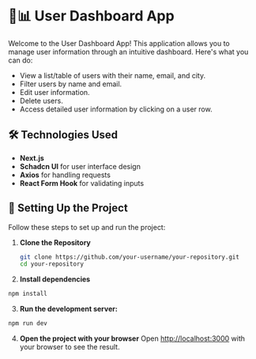 # 👤📊 User Dashboard App

Welcome to the User Dashboard App! This application allows you to manage user information through an intuitive dashboard. Here's what you can do:

- View a list/table of users with their name, email, and city.
- Filter users by name and email.
- Edit user information.
- Delete users.
- Access detailed user information by clicking on a user row.

## 🛠️ Technologies Used

- **Next.js**
- **Schadcn UI** for user interface design
- **Axios** for handling requests
- **React Form Hook** for validating inputs

## 🚀 Setting Up the Project

Follow these steps to set up and run the project:

1. **Clone the Repository**

   ```bash
   git clone https://github.com/your-username/your-repository.git
   cd your-repository

   ```

2. **Install dependencies**

```bash
npm install
```

3. **Run the development server:**

```bash
npm run dev

```

4. **Open the project with your browser**
   Open [http://localhost:3000](http://localhost:3000) with your browser to see the result.

